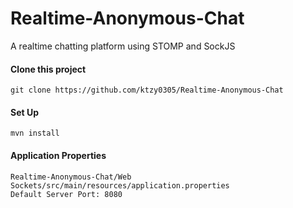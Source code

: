 # Realtime-Anonymous-Chat
A realtime chatting platform using STOMP and SockJS  

#### Clone this project
```
git clone https://github.com/ktzy0305/Realtime-Anonymous-Chat
```

#### Set Up
```
mvn install
```

#### Application Properties
```
Realtime-Anonymous-Chat/Web Sockets/src/main/resources/application.properties
Default Server Port: 8080
```
